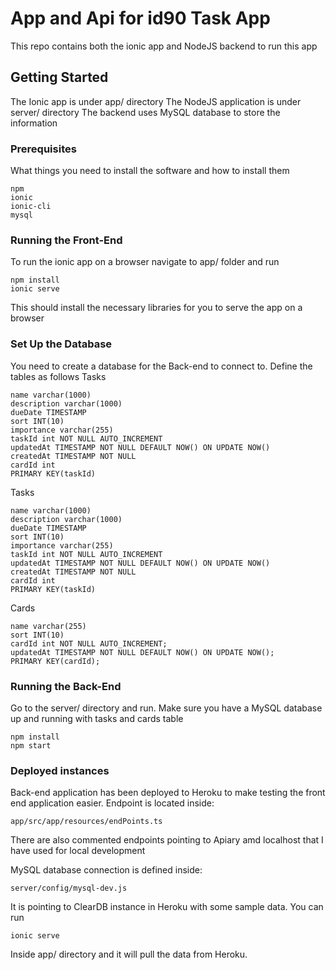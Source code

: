 [npm-image]: https://badge.fury.io/js/id-90-api.svg
[npm-url]: https://npmjs.org/package/id-90-api
[travis-image]: https://travis-ci.org/nijat12/id-90-api.svg?branch=master
[travis-url]: https://travis-ci.org/nijat12/id-90-api
[daviddm-image]: https://david-dm.org/nijat12/id-90-api.svg?theme=shields.io
[daviddm-url]: https://david-dm.org/nijat12/id-90-api
[coveralls-image]: https://coveralls.io/repos/nijat12/id-90-api/badge.svg
[coveralls-url]: https://coveralls.io/r/nijat12/id-90-api



# App and Api for id90 Task App

This repo contains both the ionic app and NodeJS backend to run this app

## Getting Started

The Ionic app is under app/ directory
The NodeJS application is under server/ directory
The backend uses MySQL database to store the information

### Prerequisites

What things you need to install the software and how to install them

```
npm
ionic
ionic-cli
mysql
```

### Running the Front-End

To run the ionic app on a browser navigate to app/ folder and run

```
npm install
ionic serve
```

This should install the necessary libraries for you to serve the app on a browser

### Set Up the Database

You need to create a database for the Back-end to connect to.
Define the tables as follows
Tasks
```
name varchar(1000)
description varchar(1000)
dueDate TIMESTAMP
sort INT(10)
importance varchar(255)
taskId int NOT NULL AUTO_INCREMENT
updatedAt TIMESTAMP NOT NULL DEFAULT NOW() ON UPDATE NOW()
createdAt TIMESTAMP NOT NULL
cardId int
PRIMARY KEY(taskId)
```

Tasks
```
name varchar(1000)
description varchar(1000)
dueDate TIMESTAMP
sort INT(10)
importance varchar(255)
taskId int NOT NULL AUTO_INCREMENT
updatedAt TIMESTAMP NOT NULL DEFAULT NOW() ON UPDATE NOW()
createdAt TIMESTAMP NOT NULL
cardId int
PRIMARY KEY(taskId)
```

Cards
```
name varchar(255)
sort INT(10)
cardId int NOT NULL AUTO_INCREMENT;
updatedAt TIMESTAMP NOT NULL DEFAULT NOW() ON UPDATE NOW();
PRIMARY KEY(cardId);
```

### Running the Back-End

Go to the server/ directory and run. Make sure you have a MySQL database up and running with tasks and cards table
```
npm install
npm start
```

### Deployed instances
Back-end application has been deployed to Heroku to make testing the front end application easier.
Endpoint is located inside:
```
app/src/app/resources/endPoints.ts
```
There are also commented endpoints pointing to Apiary amd localhost that I have used for local development

MySQL database connection is defined inside:
```
server/config/mysql-dev.js
```
It is pointing to ClearDB instance in Heroku with some sample data.
You can run
```
ionic serve
```
Inside app/ directory and it will pull the data from Heroku.
